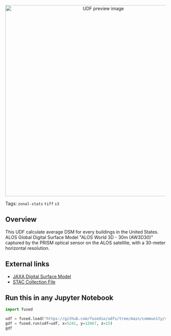 <!--fused:pin=3-->
<!--fused:preview-->
<p align="center"><img src="https://fused-magic.s3.us-west-2.amazonaws.com/thumbnails/udfs-staging/DSM_Zonal_Stats.png" width="600" alt="UDF preview image"></p>

<!--fused:tags-->
Tags: `zonal-stats` `tiff` `s3`

<!--fused:readme-->
## Overview

This UDF calculate average DSM for every buildings in the United States. ALOS Global Digital Surface Model "ALOS World 3D - 30m (AW3D30)" captured by the PRISM optical sensor on the ALOS satellite, with a 30-meter horizontal resolution.

## External links
- [JAXA Digital Surface Model](https://data.earth.jaxa.jp/en/datasets/#/id/JAXA.EORC_ALOS.PRISM_AW3D30.v3.2_global)
- [STAC Collection File](https://s3.ap-northeast-1.wasabisys.com/je-pds/cog/v1/JAXA.EORC_ALOS.PRISM_AW3D30.v3.2_global/collection.json)

## Run this in any Jupyter Notebook

```python
import fused

udf = fused.load("https://github.com/fusedio/udfs/tree/main/community/sina/DSM_Zonal_Stats")
gdf = fused.run(udf=udf, x=5241, y=12667, z=15)
gdf
```
